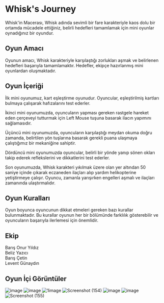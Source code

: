 # Whisk's Journey
 Whisk'in Macerası, Whisk adında sevimli bir fare karakteriyle kaos dolu bir ortamda mücadele ettiğiniz, belirli hedefleri tamamlamak için mini oyunlar oynadığınız bir oyundur.

## Oyun Amacı
Oyunun amacı, Whisk karakteriyle karşılaştığı zorlukları aşmak ve belirlenen hedefleri başarıyla tamamlamaktır. Hedefler, ekipçe hazırlanmış mini oyunlardan oluşmaktadır.

## Oyun İçeriği
İlk mini oyunumuz, kart eşleştirme oyunudur. Oyuncular, eşleştirilmiş kartları bulmaya çalışarak hafızalarını test ederler.

İkinci mini oyunumuzda, oyuncuların yapması gereken rastgele hareket eden çerçeveyi tutturmak için Left Mouse tuşuna basarak ilacın yapımını sağlamasıdır.

Üçüncü mini oyunumuzda, oyuncuların karşılaştığı meydan okuma doğru zamanda, belirtilen yön tuşlarına basarak gerekli puana ulaşmaya çalıştığımız bir mekaniğine sahiptir.

Dördüncü mini oyunumuzda oyuncular, belirli bir yönde yanıp sönen okları takip ederek reflekslerini ve dikkatlerini test ederler.

Son oyunumuzda, Whisk karakteri yıkılmak üzere olan yer altından 50 saniye içinde çıkarak eczaneden ilaçları alıp yardım helikopterine yetiştirmeye çalışır. Oyuncu, zamanla yarışırken engelleri aşmalı ve ilaçları zamanında ulaştırmalıdır.

## Oyun Kuralları
Oyun boyunca oyuncunun dikkat etmeleri gereken bazı kurallar bulunmaktadır. Bu kurallar oyunun her bir bölümünde farklılık gösterebilir ve oyuncuların başarıyla ilerlemesi için önemlidir.

## Ekip
Barış Onur Yıldız <br>
Beliz Yazıcı <br>
Barış Çetin <br>
Levent Günaydın

## Oyun İçi Görüntüler

![image](https://github.com/barisonuryy/OUAProject/assets/86011311/2102dbf2-5c81-49dc-b7c5-136f0fffeab2)
![image](https://github.com/barisonuryy/OUAProject/assets/86011311/1d5b8eff-b226-4161-a4da-320351764b69)
![1image](https://github.com/barisonuryy/OUAProject/assets/86011311/f2818f1d-d852-4aa6-9d11-1cf3c6814dc8)
![Screenshot (154)](https://github.com/barisonuryy/OUAProject/assets/86011311/6be8084c-969d-4a3c-9091-5458a3ca8fdb)
![image](https://github.com/barisonuryy/OUAProject/assets/86011311/a477b6b5-783c-4a85-b923-7cf91c0480dc)
![image](https://github.com/barisonuryy/OUAProject/assets/86011311/e7c28ac6-6177-4f24-af60-17bdb3e563b5)
![Screenshot (155)](https://github.com/barisonuryy/OUAProject/assets/86011311/ff70878a-56b6-448d-ba5e-c50f83365dbd)

